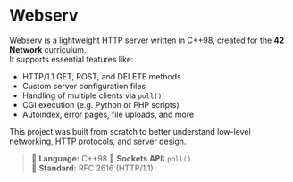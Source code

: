 # Webserv

Webserv is a lightweight HTTP server written in C++98, created for the **42 Network** curriculum.  
It supports essential features like:

- HTTP/1.1 GET, POST, and DELETE methods
- Custom server configuration files
- Handling of multiple clients via `poll()`
- CGI execution (e.g. Python or PHP scripts)
- Autoindex, error pages, file uploads, and more
  
This project was built from scratch to better understand low-level networking, HTTP protocols, and server design.

> 🔧 **Language:** C++98
> 📡 **Sockets API:** `poll()`  
> 📁 **Standard:** RFC 2616 (HTTP/1.1)

